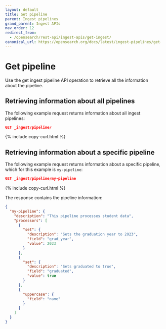 ```yaml
---
layout: default
title: Get pipeline
parent: Ingest pipelines
grand_parent: Ingest APIs
nav_order: 12
redirect_from:
  - /opensearch/rest-api/ingest-apis/get-ingest/
canonical_url: https://opensearch.org/docs/latest/ingest-pipelines/get-ingest/
---
```


# Get pipeline

Use the get ingest pipeline API operation to retrieve all the information about the pipeline.

## Retrieving information about all pipelines

The following example request returns information about all ingest pipelines:

```json
GET _ingest/pipeline/
```
{% include copy-curl.html %}

## Retrieving information about a specific pipeline

The following example request returns information about a specific pipeline, which for this example is `my-pipeline`: 

```json
GET _ingest/pipeline/my-pipeline
```
{% include copy-curl.html %}

The response contains the pipeline information:

```json
{
  "my-pipeline": {
    "description": "This pipeline processes student data",
    "processors": [
      {
        "set": {
          "description": "Sets the graduation year to 2023",
          "field": "grad_year",
          "value": 2023
        }
      },
      {
        "set": {
          "description": "Sets graduated to true",
          "field": "graduated",
          "value": true
        }
      },
      {
        "uppercase": {
          "field": "name"
        }
      }
    ]
  }
}
```
